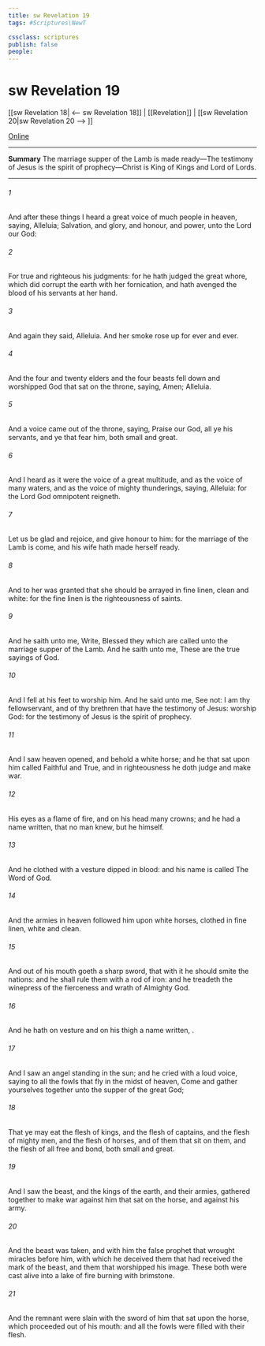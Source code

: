 ```yaml
---
title: sw Revelation 19
tags: #Scriptures\NewT

cssclass: scriptures
publish: false
people:
---
```


# sw Revelation 19
[[sw Revelation 18| <-- sw Revelation 18]] | [[Revelation]] | [[sw Revelation 20|sw Revelation 20 --> ]]

[Online](https://churchofjesuschrist.org/study/scriptures/nt/rev/19?lang=eng)

---
__Summary__
The marriage supper of the Lamb is made ready—The testimony of Jesus is the spirit of prophecy—Christ is King of Kings and Lord of Lords.

---
###### 1 
And after these things I heard a great voice of much people in heaven, saying, Alleluia; Salvation, and glory, and honour, and power, unto the Lord our God:

###### 2 
For true and righteous  his judgments: for he hath judged the great whore, which did corrupt the earth with her fornication, and hath avenged the blood of his servants at her hand.

###### 3 
And again they said, Alleluia. And her smoke rose up for ever and ever.

###### 4 
And the four and twenty elders and the four beasts fell down and worshipped God that sat on the throne, saying, Amen; Alleluia.

###### 5 
And a voice came out of the throne, saying, Praise our God, all ye his servants, and ye that fear him, both small and great.

###### 6 
And I heard as it were the voice of a great multitude, and as the voice of many waters, and as the voice of mighty thunderings, saying, Alleluia: for the Lord God omnipotent reigneth.

###### 7 
Let us be glad and rejoice, and give honour to him: for the marriage of the Lamb is come, and his wife hath made herself ready.

###### 8 
And to her was granted that she should be arrayed in fine linen, clean and white: for the fine linen is the righteousness of saints.

###### 9 
And he saith unto me, Write, Blessed  they which are called unto the marriage supper of the Lamb. And he saith unto me, These are the true sayings of God.

###### 10 
And I fell at his feet to worship him. And he said unto me, See  not: I am thy fellowservant, and of thy brethren that have the testimony of Jesus: worship God: for the testimony of Jesus is the spirit of prophecy.

###### 11 
And I saw heaven opened, and behold a white horse; and he that sat upon him  called Faithful and True, and in righteousness he doth judge and make war.

###### 12 
His eyes  as a flame of fire, and on his head  many crowns; and he had a name written, that no man knew, but he himself.

###### 13 
And he  clothed with a vesture dipped in blood: and his name is called The Word of God.

###### 14 
And the armies  in heaven followed him upon white horses, clothed in fine linen, white and clean.

###### 15 
And out of his mouth goeth a sharp sword, that with it he should smite the nations: and he shall rule them with a rod of iron: and he treadeth the winepress of the fierceness and wrath of Almighty God.

###### 16 
And he hath on  vesture and on his thigh a name written, .

###### 17 
And I saw an angel standing in the sun; and he cried with a loud voice, saying to all the fowls that fly in the midst of heaven, Come and gather yourselves together unto the supper of the great God;

###### 18 
That ye may eat the flesh of kings, and the flesh of captains, and the flesh of mighty men, and the flesh of horses, and of them that sit on them, and the flesh of all  free and bond, both small and great.

###### 19 
And I saw the beast, and the kings of the earth, and their armies, gathered together to make war against him that sat on the horse, and against his army.

###### 20 
And the beast was taken, and with him the false prophet that wrought miracles before him, with which he deceived them that had received the mark of the beast, and them that worshipped his image. These both were cast alive into a lake of fire burning with brimstone.

###### 21 
And the remnant were slain with the sword of him that sat upon the horse, which  proceeded out of his mouth: and all the fowls were filled with their flesh.

